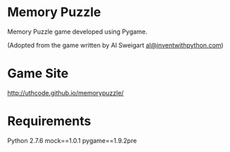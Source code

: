 Memory Puzzle
============

Memory Puzzle game developed using Pygame. 

(Adopted from the game written by Al Sweigart al@inventwithpython.com)

Game Site
=========

http://uthcode.github.io/memorypuzzle/


Requirements
============

Python 2.7.6
mock==1.0.1
pygame==1.9.2pre
